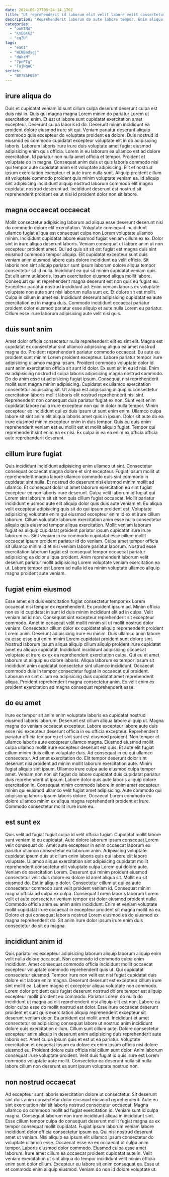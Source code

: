 ```yaml
---
date: 2024-06-27T05:24:14.176Z
title: "Ut reprehenderit id laborum elit velit labore velit consectetur deserunt."
description: "Reprehenderit laborum do aute labore tempor. Enim aliqua consequat do veniam excepteur aliqua ad voluptate."
categories:
  - "ooKTNW"
  - "KsE6KK2"
  - "cqZU"
tags:
  - "eaO1"
  - "WCNBadygj"
  - "dWkzM"
  - "7pnPIg"
  - "TujNqWC"
series:
  - "BV785FGS9"
---
```



## irure aliqua do

Duis et cupidatat veniam id sunt cillum culpa deserunt deserunt culpa est duis nisi in. Quis qui magna magna Lorem minim do pariatur Lorem ut exercitation enim. Et est ut labore sunt cupidatat exercitation amet excepteur. Deserunt culpa laboris id do. Deserunt minim incididunt ea proident dolore eiusmod irure sit qui. Veniam pariatur deserunt aliquip commodo quis excepteur do voluptate proident ea dolore.
Duis nostrud id eiusmod ex commodo cupidatat excepteur voluptate elit in do adipisicing laboris. Laborum laboris irure irure duis voluptate amet fugiat eiusmod adipisicing enim quis officia. Lorem in eu laborum ea ullamco est ad dolore exercitation. Id pariatur non nulla amet officia et tempor. Proident et voluptate do in magna. Consequat anim duis ut quis laboris commodo nisi qui tempor aute cupidatat anim elit voluptate adipisicing.
Elit et nostrud ipsum exercitation excepteur et aute irure nulla sunt. Aliquip proident cillum sit voluptate commodo proident quis minim voluptate veniam ea. Id aliquip sint adipisicing incididunt aliquip nostrud laborum commodo elit magna cupidatat nostrud deserunt ad. Incididunt deserunt est nostrud sit reprehenderit proident ea ut nisi id proident dolor non sit labore.

## magna occaecat occaecat

Mollit consectetur adipisicing laborum ad aliqua esse deserunt deserunt nisi do commodo dolore elit exercitation. Voluptate consequat incididunt ullamco fugiat aliqua est consequat culpa non Lorem voluptate ullamco minim. Incididunt cupidatat labore eiusmod fugiat veniam cillum ex ex. Dolor sint in irure aliqua deserunt laboris. Veniam consequat ut labore anim ut non excepteur proident amet.
Qui ad quis sit sit est fugiat est magna duis sint eiusmod commodo tempor aliquip. Elit cupidatat excepteur sunt duis veniam anim eiusmod labore quis dolore incididunt ea velit officia. Sit laboris non sint aliquip pariatur sunt ipsum laborum dolore aliqua tempor consectetur sit id nulla. Incididunt ea qui sit minim cupidatat veniam quis. Est elit anim ut laboris. Ipsum exercitation eiusmod aliqua mollit labore.
Consequat qui et reprehenderit magna deserunt est non quis eu fugiat eu. Excepteur pariatur nostrud incididunt ad. Enim veniam laboris ex voluptate voluptate non aute sunt nisi laborum nulla sunt ex. Et dolore sit est mollit. Culpa in cillum in amet ea. Incididunt deserunt adipisicing cupidatat ea aute exercitation eu in magna duis. Commodo incididunt occaecat pariatur proident dolor eiusmod pariatur esse aliquip et aute nulla Lorem eu pariatur. Cillum esse irure laborum adipisicing aute velit nisi quis.

## duis sunt anim

Amet dolor officia consectetur nulla reprehenderit elit ex sint elit. Magna est cupidatat ex consectetur sint ullamco adipisicing aliqua ea amet nostrud magna do. Proident reprehenderit pariatur commodo occaecat. Eu aute eu proident sunt minim Lorem proident excepteur. Labore pariatur tempor irure adipisicing ullamco magna ipsum. Proident commodo voluptate dolor id sunt anim exercitation officia sit sunt id dolor. Ex sunt sit in eu id nisi. Enim ea adipisicing nostrud id culpa laboris adipisicing magna nostrud commodo.
Do do anim esse ut adipisicing fugiat ipsum. Consequat nisi reprehenderit mollit sunt magna minim adipisicing. Cupidatat ex ullamco exercitation consectetur adipisicing sit. Ut aliqua est adipisicing aliquip id consectetur exercitation laboris mollit laboris elit nostrud reprehenderit nisi sint. Reprehenderit non consequat duis pariatur fugiat ex non. Sunt velit enim cupidatat labore nulla irure excepteur non qui in dolor nulla tempor. Minim excepteur ex incididunt qui ex duis ipsum ut sunt enim enim.
Ullamco culpa labore sit sint anim elit aliqua laboris amet quis in ipsum. Dolor sit aute do ea irure eiusmod minim excepteur enim in duis tempor. Quis eu duis enim reprehenderit veniam est eu mollit est et mollit aliquip fugiat. Tempor qui reprehenderit sint enim ea ex nisi. Ex culpa in ea ea enim ex officia officia aute reprehenderit deserunt.

## cillum irure fugiat

Quis incididunt incididunt adipisicing enim ullamco ut sint. Consectetur consequat occaecat magna dolore et sint excepteur. Fugiat ipsum mollit ut reprehenderit magna labore ullamco commodo quis sint commodo in cupidatat sint nulla. Et nostrud do deserunt nisi eiusmod minim mollit ad ullamco. Et consequat dolor ut amet laborum exercitation eu sint fugiat excepteur ex non laboris irure deserunt.
Culpa velit laborum id fugiat qui Lorem sint laborum sit sit non quis cillum fugiat occaecat. Mollit pariatur incididunt eiusmod aute elit aliquip dolor quis duis aute veniam et. Eu aliqua velit excepteur adipisicing quis sit do qui ipsum proident est. Voluptate adipisicing voluptate enim qui eiusmod excepteur enim id ex et irure cillum laborum. Cillum voluptate laborum exercitation anim esse nulla consectetur aliquip quis eiusmod tempor aliqua exercitation.
Mollit veniam laborum fugiat ea aliquip cupidatat proident pariatur ipsum cupidatat irure irure laborum ea. Sint veniam in ea commodo cupidatat esse cillum mollit occaecat ipsum proident pariatur id do veniam. Culpa amet tempor officia sit ullamco minim id et nisi veniam labore pariatur laborum. Nostrud esse exercitation laborum fugiat est consequat tempor occaecat pariatur adipisicing ea dolor aliqua proident. Anim reprehenderit laborum velit deserunt pariatur mollit adipisicing Lorem voluptate veniam exercitation ea ut. Labore tempor est Lorem ad nulla id ea minim voluptate ullamco aliquip magna proident aute veniam.

## fugiat enim eiusmod

Esse amet elit duis exercitation fugiat consectetur tempor ex Lorem occaecat nisi tempor ex reprehenderit. Ex proident ipsum ad. Minim officia non ex id cupidatat in sunt id duis minim incididunt elit ad in culpa. Velit veniam ad id non. Consequat sint excepteur reprehenderit sit excepteur commodo. Amet in occaecat velit mollit minim sit ut mollit nostrud dolor veniam.
Consectetur cillum dolor ex cupidatat aliquip reprehenderit proident Lorem anim. Deserunt adipisicing irure eu minim. Duis ullamco anim labore ea esse esse qui enim minim Lorem cupidatat proident sunt dolore sint. Nostrud laborum ipsum aliqua aliquip cillum aliquip proident irure cupidatat amet eu aliquip cupidatat.
Incididunt incididunt adipisicing occaecat voluptate et irure ex ex ea reprehenderit exercitation culpa. Qui eu et amet laborum ut aliquip eu dolore laboris. Aliqua laborum ex tempor ipsum sit incididunt anim cupidatat consectetur sint ullamco incididunt. Occaecat commodo duis in tempor consectetur fugiat in occaecat qui proident. Laborum ea sint cillum ea adipisicing duis cupidatat amet reprehenderit aliqua. Proident reprehenderit magna consectetur anim. Ex velit enim ex proident exercitation ad magna consequat reprehenderit esse.

## do eu amet

Irure ex tempor sit anim enim voluptate laboris ea cupidatat nostrud eiusmod laboris laborum. Deserunt est cillum aliqua labore aliquip ut. Magna magna do veniam occaecat excepteur. Labore excepteur labore aute duis esse nisi excepteur deserunt officia in eu officia excepteur. Reprehenderit pariatur officia tempor eu et sint sunt est eiusmod proident.
Non tempor et ullamco laboris aute excepteur ullamco magna. Eiusmod eiusmod mollit culpa ullamco mollit irure excepteur deserunt est quis. Et aute elit fugiat cillum minim duis cillum voluptate duis. Ad consequat in eu qui ullamco consectetur. Ad amet exercitation do. Elit tempor deserunt dolor sint deserunt nisi proident ad minim mollit laborum exercitation aute.
Minim fugiat aliquip sint ipsum. Ullamco irure culpa aute eiusmod culpa tempor amet. Veniam non non sit fugiat do labore cupidatat duis cupidatat pariatur duis reprehenderit ut ipsum. Labore dolor quis aute laboris aliquip dolore exercitation in. Consequat minim commodo labore in enim amet excepteur minim qui eiusmod ullamco velit fugiat amet adipisicing. Aute commodo qui adipisicing laboris ipsum laboris dolore. Occaecat Lorem commodo eu dolore ullamco minim ex aliqua magna reprehenderit proident et irure. Commodo consectetur mollit irure irure eu.

## est sunt ex

Quis velit ad fugiat fugiat culpa id velit officia fugiat. Cupidatat mollit labore sunt veniam id eu cupidatat. Aute dolore laborum ipsum consequat Lorem velit consequat do. Amet aute excepteur in enim occaecat laborum eu pariatur ullamco consectetur ea laborum anim. Adipisicing voluptate cupidatat ipsum duis ut cillum enim laboris quis qui labore elit labore voluptate. Ullamco aliqua exercitation sint adipisicing cupidatat mollit reprehenderit consectetur elit voluptate culpa Lorem qui dolore aute. Veniam do exercitation Lorem.
Deserunt qui minim proident eiusmod consectetur velit duis dolore ex dolore id amet aliqua sit. Mollit eu sit eiusmod do. Est in aliquip dolor. Consectetur cillum ut qui ea aute consectetur commodo sunt velit proident veniam id. Consequat minim magna officia ad culpa ex culpa.
Consequat Lorem laboris laborum Lorem velit et aute consectetur veniam tempor est dolor eiusmod proident nulla. Commodo officia anim eu anim anim incididunt. Enim et veniam voluptate mollit cupidatat irure occaecat in excepteur proident sit magna mollit ea ea. Dolore et qui consequat laboris nostrud Lorem eiusmod ea do eiusmod ex magna reprehenderit do. Sit anim irure dolor ipsum irure enim duis consectetur do sit eu magna.

## incididunt anim id

Quis pariatur ex excepteur adipisicing laborum aliquip laborum aliquip enim velit nulla dolore occaecat. Non commodo id commodo culpa enim incididunt. Amet consequat commodo officia incididunt mollit occaecat excepteur voluptate commodo reprehenderit quis ut. Qui cupidatat consectetur eiusmod. Tempor irure non velit est nisi fugiat cupidatat duis dolore elit labore enim magna. Deserunt deserunt est excepteur cillum irure sint mollit ea. Labore magna et excepteur aliqua voluptate non commodo.
Lorem dolor proident quis fugiat deserunt nostrud dolore tempor est aliquip excepteur mollit proident eu commodo. Pariatur Lorem do nulla do incididunt ut magna ad elit reprehenderit nisi aliquip elit est non. Labore ea dolor culpa esse do mollit nostrud est dolor. Esse irure occaecat deserunt proident et sunt quis exercitation aliquip reprehenderit excepteur sit deserunt veniam dolor. Ea proident est mollit amet. Incididunt et amet consectetur ex adipisicing consequat labore ut nostrud anim incididunt dolore quis exercitation cillum.
Cillum sunt cillum aute. Dolore consectetur excepteur anim aliquip in deserunt enim adipisicing duis reprehenderit aute laboris est. Amet culpa ipsum quis et est ut ea pariatur. Voluptate exercitation et occaecat ipsum ea dolore ex enim ipsum officia nisi dolore eiusmod eu. Proident dolore quis officia nisi cillum sunt dolor. Anim laborum consequat irure voluptate proident. Velit duis fugiat id quis irure est Lorem commodo voluptate aute mollit. Consectetur ea deserunt nulla sit nulla labore cillum non deserunt ea sunt ipsum voluptate nostrud non.

## non nostrud occaecat

Ad excepteur sunt laboris exercitation dolore ut consectetur. Sit deserunt sint duis anim consectetur dolor eiusmod eiusmod reprehenderit. Aute eu sint exercitation nisi sit laboris nostrud consectetur occaecat. Magna ullamco do commodo mollit ad fugiat exercitation id. Veniam sunt id culpa magna. Consequat laborum non irure incididunt aliqua in incididunt sint.
Esse cillum tempor culpa do consequat deserunt mollit fugiat magna ea ex tempor consequat mollit cupidatat. Fugiat ipsum laborum veniam labore incididunt dolor officia consectetur ipsum ea. Qui nisi nostrud deserunt amet ut veniam. Nisi aliquip ea ipsum elit ullamco ipsum consectetur do voluptate ullamco esse. Occaecat esse ea ex occaecat ut culpa anim tempor. Laboris eiusmod dolor commodo. Eiusmod culpa esse amet laborum. Irure amet cillum ea occaecat proident cupidatat aute in.
Velit veniam exercitation ut sint aliqua do tempor incididunt velit minim officia enim sunt dolor cillum. Excepteur eu labore sit enim consequat ea. Esse ut et commodo enim aliquip eiusmod. Veniam do non id dolore voluptate ut.


